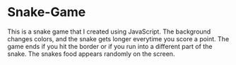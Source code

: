 # Snake-Game
This is a snake game that I created using JavaScript. The background changes colors, and the snake gets longer everytime you score a point. The game ends if you hit the border or if you run into a different part of the snake. The snakes food appears randomly on the screen.
